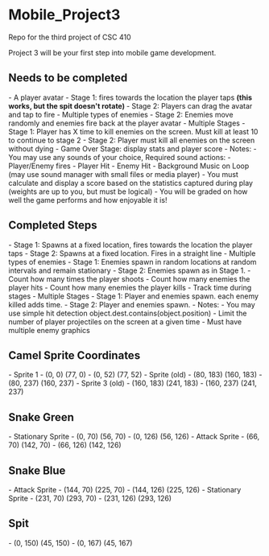 # Mobile_Project3
Repo for the third project of CSC 410

Project 3 will be your first step into mobile game development. 

<h2>Needs to be completed</h2>
- A player avatar  
  - Stage 1: fires towards the location the player taps <strong>(this works, but the spit doesn't rotate) </strong>
  - Stage 2: Players can drag the avatar and tap to fire
- Multiple types of enemies  
  - Stage 2: Enemies move randomly and enemies fire back at the player avatar  
- Multiple Stages  
  - Stage 1: Player has X time to kill enemies on the screen. Must kill at least 10 to continue to stage 2  
  - Stage 2: Player must kill all enemies on the screen without dying  
- Game Over Stage: display stats and player score  
- Notes:  
  - You may use any sounds of your choice, Required sound actions:  
    - Player/Enemy fires  
    - Player Hit  
    - Enemy Hit  
    - Background Music on Loop (may use sound manager with small files or media player)  
  - You must calculate and display a score based on the statistics captured during play (weights are up to you, but must be logical)  
  - You will be graded on how well the game performs and how enjoyable it is!  


<h2>Completed Steps</h2>
- Stage 1: Spawns at a fixed location, fires towards the location the player taps 
- Stage 2: Spawns at a fixed location. Fires in a straight line
- Multiple types of enemies  
  - Stage 1: Enemies spawn in random locations at random intervals and remain stationary 
  - Stage 2: Enemies spawn as in Stage 1.
- Count how many times the player shoots
- Count how many enemies the player hits
- Count how many enemies the player kills
- Track time during stages
- Multiple Stages  
  - Stage 1: Player and enemies spawn. each enemy killed adds time.
  - Stage 2: Player and enemies spawn.  
- Notes:  
  - You may use simple hit detection object.dest.contains(object.position)
  - Limit the number of player projectiles on the screen at a given time 
  - Must have multiple enemy graphics
  
<h2>Camel Sprite Coordinates</h2>
- Sprite 1 
  - (0, 0) (77, 0)
  - (0, 52) (77, 52)
- Sprite (old)
  - (80, 183) (160, 183) 
  - (80, 237) (160, 237)
- Sprite 3 (old)
  - (160, 183) (241, 183)
  - (160, 237) (241, 237)

<h2>Snake Green</h2>
- Stationary Sprite
  - (0, 70) (56, 70)
  - (0, 126) (56, 126)
- Attack Sprite
  - (66, 70) (142, 70)
  - (66, 126) (142, 126)

<h2>Snake Blue</h2>
- Attack Sprite
  - (144, 70) (225, 70)
  - (144, 126) (225, 126)
- Stationary Sprite
  - (231, 70) (293, 70)
  - (231, 126) (293, 126)

<h2>Spit</h2>
  - (0, 150) (45, 150)
  - (0, 167) (45, 167)


